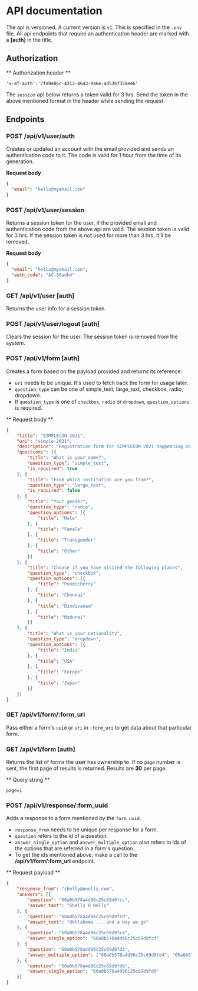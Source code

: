 # API documentation 

The api is versioned. A current version is `v1`. This is specified in the
`.env` file. All api endpoints that require an authentication header are
marked with a **[auth]** in the title.

## Authorization

** Authorization header **

```
'x-af-auth':'7fa9e86c-4213-4643-9a6e-ad536f358ee6'
```

The `session` api below returns a token valid for 3 hrs. Send the token in the 
above mentioned format in the header while sending the request. 

## Endpoints

### POST /api/v1/user/auth

Creates or updated an account with the email provided and sends an authentication 
code to it. The code is valid for 1 hour from the time of its generation.

**Request body**

```json
{
  "email": "hello@myemail.com"
}
```

### POST /api/v1/user/session

Returns a session token for the user, if the provided email and authentication code
from the above api are valid. The session token is valid for 3 hrs. If the session
token is not used for more than 3 hrs, it'll be removed.

**Request body**

```json
{
  "email": "hello@myemail.com",
  "auth_code": "AC-56adh4"
}
```

### GET /api/v1/user [auth]

Returns the user info for a session token.

### POST /api/v1/user/logout [auth]

Clears the session for the user. The session token is removed from the system.

### POST /api/v1/form [auth]

Creates a form based on the payload provided and returns its reference.

- `uri` needs to be unique. It's used to fetch back the form for usage later.
- `question_type` can be one of simple_text, large_text, checkbox, radio, dropdown.
- If `question_type` is one of `checkbox`, `radio` or `dropdown`, `question_options`
is required.

** Request body **

```json
{
	"title": "SIMPLECON 2021",
	"uri": "simple-2021",
	"description": "Registration form for SIMPLECON 2021 happenning on Oct 16, 2021",
	"questions": [{
		"title": "What is your name?",
		"question_type": "simple_text",
		"is_required": true
	}, {
		"title": "From which institution are you from?",
		"question_type": "large_text",
		"is_required": false
	}, {
		"title": "Your gender",
		"question_type": "radio",
		"question_options": [{
			"title": "Male"
		}, {
			"title": "Female"
		}, {
			"title": "Transgender"
		}, {
			"title": "Other"
		}]
	}, {
		"title": "Choose if you have visited the following places",
		"question_type": "checkbox",
		"question_options": [{
			"title": "Pondicherry"
		}, {
			"title": "Chennai"
		}, {
			"title": "Dindivanam"
		}, {
			"title": "Madurai"
		}]
	}, {
		"title": "What is your nationality",
		"question_type": "dropdown",
		"question_options": [{
			"title": "India"
		}, {
			"title": "USA"
		}, {
			"title": "Europe"
		}, {
			"title": "Japan"
		}]
	}]
}
```

### GET /api/v1/form/:form_uri

Pass either a form's `uuid` or `uri` in `:form_uri` to get data about that 
particular form.

### GET /api/v1/form [auth]

Returns the list of forms the user has ownership to. If no `page` number is
sent, the first page of results is returned. Results are **30** per page.

** Query string **

```
page=1
```
### POST /api/v1/response/:form_uuid

Adds a response to a form mentioned by the `form_uuid`.

- `response_from` needs to be unique per response for a form.
- `question` refers to the id of a question.
- `answer_single_option` and `answer_multiple_option` also refers to ids of the options
that are referred in a form's question.
- To get the ids mentioned above, make a call to the **/api/v1/form/:form_uri** endpoint.

** Request payload **

```json
{
	"response_from": "shelly@onelly.com",
	"answers": [{
		"question": "60a0b578a4d96c25c69d9fcc",
		"answer_text": "Shelly O Nelly"
	}, {
		"question": "60a0b578a4d96c25c69d9fcd",
		"answer_text": "Okhlahoma ... and a way we go"
	}, {
		"question": "60a0b578a4d96c25c69d9fce",
		"answer_single_option": "60a0b578a4d96c25c69d9fcf"
	}, {
		"question": "60a0b578a4d96c25c69d9fd3",
		"answer_multiple_option": ["60a0b578a4d96c25c69d9fd4", "60a0b578a4d96c25c69d9fd5"]
	}, {
		"question": "60a0b578a4d96c25c69d9fd8",
		"answer_single_option": "60a0b578a4d96c25c69d9fd9"
	}]
}
```

